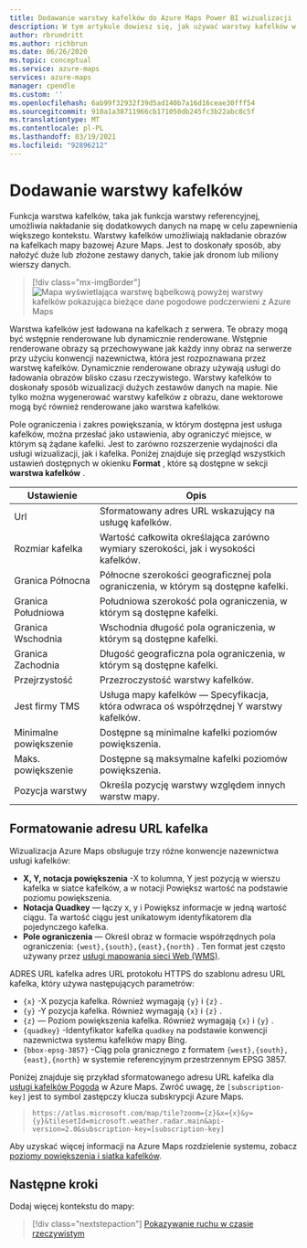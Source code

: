 ```yaml
---
title: Dodawanie warstwy kafelków do Azure Maps Power BI wizualizacji | Mapy Microsoft Azure
description: W tym artykule dowiesz się, jak używać warstwy kafelków w wizualizacji Microsoft Azure Maps dla Power BI.
author: rbrundritt
ms.author: richbrun
ms.date: 06/26/2020
ms.topic: conceptual
ms.service: azure-maps
services: azure-maps
manager: cpendle
ms.custom: ''
ms.openlocfilehash: 6ab99f32932f39d5ad140b7a16d16ceae30fff54
ms.sourcegitcommit: 910a1a38711966cb171050db245fc3b22abc8c5f
ms.translationtype: MT
ms.contentlocale: pl-PL
ms.lasthandoff: 03/19/2021
ms.locfileid: "92896212"
---
```

# <a name="add-a-tile-layer"></a>Dodawanie warstwy kafelków

Funkcja warstwa kafelków, taka jak funkcja warstwy referencyjnej, umożliwia nakładanie się dodatkowych danych na mapę w celu zapewnienia większego kontekstu. Warstwy kafelków umożliwiają nakładanie obrazów na kafelkach mapy bazowej Azure Maps. Jest to doskonały sposób, aby nałożyć duże lub złożone zestawy danych, takie jak dronom lub miliony wierszy danych.

> [!div class="mx-imgBorder"]
> ![Mapa wyświetlająca warstwę bąbelkową powyżej warstwy kafelków pokazująca bieżące dane pogodowe podczerwieni z Azure Maps](media/power-bi-visual/radar-tile-layer-with-bubbles.png)

Warstwa kafelków jest ładowana na kafelkach z serwera. Te obrazy mogą być wstępnie renderowane lub dynamicznie renderowane. Wstępnie renderowane obrazy są przechowywane jak każdy inny obraz na serwerze przy użyciu konwencji nazewnictwa, która jest rozpoznawana przez warstwę kafelków. Dynamicznie renderowane obrazy używają usługi do ładowania obrazów blisko czasu rzeczywistego. Warstwy kafelków to doskonały sposób wizualizacji dużych zestawów danych na mapie. Nie tylko można wygenerować warstwy kafelków z obrazu, dane wektorowe mogą być również renderowane jako warstwa kafelków.

Pole ograniczenia i zakres powiększania, w którym dostępna jest usługa kafelków, można przesłać jako ustawienia, aby ograniczyć miejsce, w którym są żądane kafelki. Jest to zarówno rozszerzenie wydajności dla usługi wizualizacji, jak i kafelka. Poniżej znajduje się przegląd wszystkich ustawień dostępnych w okienku **Format** , które są dostępne w sekcji **warstwa kafelków** .

| Ustawienie        | Opis   |
|----------------|---------------|
| Url            | Sformatowany adres URL wskazujący na usługę kafelków.  |
| Rozmiar kafelka      | Wartość całkowita określająca zarówno wymiary szerokości, jak i wysokości kafelków.   |
| Granica Północna    | Północne szerokości geograficznej pola ograniczenia, w którym są dostępne kafelki. |
| Granica Południowa    | Południowa szerokość pola ograniczenia, w którym są dostępne kafelki. |
| Granica Wschodnia     | Wschodnia długość pola ograniczenia, w którym są dostępne kafelki.  |
| Granica Zachodnia     | Długość geograficzna pola ograniczenia, w którym są dostępne kafelki.   |
| Przejrzystość   | Przezroczystość warstwy kafelków.   |
| Jest firmy TMS         | Usługa mapy kafelków — Specyfikacja, która odwraca oś współrzędnej Y warstwy kafelków. |
| Minimalne powiększenie       | Dostępne są minimalne kafelki poziomów powiększenia. |
| Maks. powiększenie       | Dostępne są maksymalne kafelki poziomów powiększenia.  |
| Pozycja warstwy | Określa pozycję warstwy względem innych warstw mapy. |

## <a name="tile-url-formatting"></a>Formatowanie adresu URL kafelka

Wizualizacja Azure Maps obsługuje trzy różne konwencje nazewnictwa usługi kafelków:

-   **X, Y, notacja powiększenia** -X to kolumna, Y jest pozycją w wierszu kafelka w siatce kafelków, a w notacji Powiększ wartość na podstawie poziomu powiększenia.
-   **Notacja Quadkey** — łączy x, y i Powiększ informacje w jedną wartość ciągu. Ta wartość ciągu jest unikatowym identyfikatorem dla pojedynczego kafelka.
-   **Pole ograniczenia** — Określ obraz w formacie współrzędnych pola ograniczenia: `{west},{south},{east},{north}` . Ten format jest często używany przez [usługi mapowania sieci Web (WMS)](https://www.opengeospatial.org/standards/wms).

ADRES URL kafelka adres URL protokołu HTTPS do szablonu adresu URL kafelka, który używa następujących parametrów:

-   `{x}` -X pozycja kafelka. Również wymagają `{y}` i `{z}` .
-   `{y}` -Y pozycja kafelka. Również wymagają `{x}` i `{z}` .
-   `{z}` — Poziom powiększenia kafelka. Również wymagają `{x}` i `{y}` .
-   `{quadkey}` -Identyfikator kafelka `quadkey` na podstawie konwencji nazewnictwa systemu kafelków mapy Bing.
-   `{bbox-epsg-3857}` -Ciąg pola granicznego z formatem `{west},{south},{east},{north}` w systemie referencyjnym przestrzennym EPSG 3857.

Poniżej znajduje się przykład sformatowanego adresu URL kafelka dla [usługi kafelków Pogoda](/rest/api/maps/renderv2/getmaptilepreview) w Azure Maps. Zwróć uwagę, że `[subscription-key]` jest to symbol zastępczy klucza subskrypcji Azure Maps.

> `https://atlas.microsoft.com/map/tile?zoom={z}&x={x}&y={y}&tilesetId=microsoft.weather.radar.main&api-version=2.0&subscription-key=[subscription-key]`

Aby uzyskać więcej informacji na Azure Maps rozdzielenie systemu, zobacz [poziomy powiększenia i siatka kafelków](zoom-levels-and-tile-grid.md).

## <a name="next-steps"></a>Następne kroki

Dodaj więcej kontekstu do mapy:

> [!div class="nextstepaction"]
> [Pokazywanie ruchu w czasie rzeczywistym](power-bi-visual-show-real-time-traffic.md)